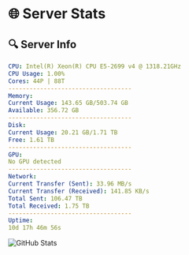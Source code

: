 # 🌐 Server Stats
## 🔍 Server Info
```yaml
CPU: Intel(R) Xeon(R) CPU E5-2699 v4 @ 1318.21GHz
CPU Usage: 1.00%
Cores: 44P | 88T
-----------------------------------
Memory:
Current Usage: 143.65 GB/503.74 GB
Available: 356.72 GB
-----------------------------------
Disk:
Current Usage: 20.21 GB/1.71 TB
Free: 1.61 TB
-----------------------------------
GPU:
No GPU detected
-----------------------------------
Network:
Current Transfer (Sent): 33.96 MB/s
Current Transfer (Received): 141.85 KB/s
Total Sent: 106.47 TB
Total Received: 1.75 TB
-----------------------------------
Uptime:
10d 17h 46m 56s
```
![GitHub Stats](https://img.shields.io/badge/Updated-2025-02-18_16:30:14-blue)